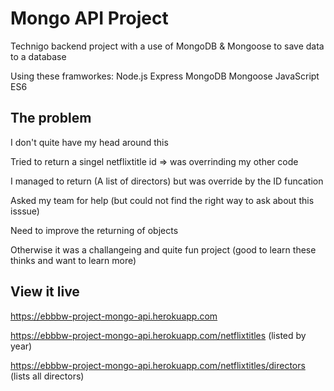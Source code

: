 # Mongo API Project

Technigo backend project with a use of MongoDB & Mongoose to save data to a database

Using these framworkes:
Node.js
Express
MongoDB
Mongoose
JavaScript ES6

## The problem

I don't quite have my head around this

Tried to return a singel netflixtitle id => was overrinding my other code 

I managed to return (A list of directors) but was override by the ID funcation 

Asked my team for help (but could not find the right way to ask about this isssue)

Need to improve the returning of objects

Otherwise it was a challangeing and quite fun project (good to learn these thinks and want to learn more)

## View it live

https://ebbbw-project-mongo-api.herokuapp.com

https://ebbbw-project-mongo-api.herokuapp.com/netflixtitles (listed by year)

https://ebbbw-project-mongo-api.herokuapp.com/netflixtitles/directors (lists all directors)


